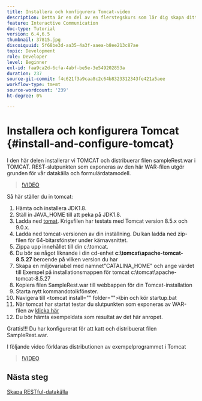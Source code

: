 ```yaml
---
title: Installera och konfigurera Tomcat-video
description: Detta är en del av en flerstegskurs som lär dig skapa ditt första interaktiva kommunikationsdokument.
feature: Interactive Communication
doc-type: Tutorial
version: 6.4,6.5
thumbnail: 37815.jpg
discoiquuid: 5f68be3d-aa35-4a3f-aaea-b8ee213c87ae
topic: Development
role: Developer
level: Beginner
exl-id: faa9ca2d-6cfa-4abf-be5e-3e549202853a
duration: 237
source-git-commit: f4c621f3a9caa8c2c64b8323312343fe421a5aee
workflow-type: tm+mt
source-wordcount: '239'
ht-degree: 0%

---
```


# Installera och konfigurera Tomcat {#install-and-configure-tomcat}

I den här delen installerar vi TOMCAT och distribuerar filen sampleRest.war i TOMCAT. REST-slutpunkten som exponeras av den här WAR-filen utgör grunden för vår datakälla och formulärdatamodell.

>[!VIDEO](https://video.tv.adobe.com/v/37815?quality=12&learn=on)

Så här ställer du in tomcat:

1. Hämta och installera JDK1.8.
2. Ställ in JAVA_HOME till att peka på JDK1.8.
3. Ladda ned [tomat](https://tomcat.apache.org/). Krigsfilen har testats med Tomcat version 8.5.x och 9.0.x.
4. Ladda ned tomcat-versionen av din inställning. Du kan ladda ned zip-filen för 64-bitarsfönster under kärnavsnittet.
5. Zippa upp innehållet till din c:\tomcat.
6. Du bör se något liknande i din cd-enhet **c:\tomcat\apache-tomcat-8.5.27** beroende på vilken version du har
7. Skapa en miljövariabel med namnet&quot;CATALINA_HOME&quot; och ange värdet till Exempel på installationsmappen för tomcat c:\tomcat\apache-tomcat-8.5.27
8. Kopiera filen SampleRest.war till webbappen för din Tomcat-installation
9. Starta nytt kommandotolkfönster.
10. Navigera till &lt;tomcat install=&quot;&quot; folder=&quot;&quot;>\bin och kör startup.bat
11. När tomcat har startat testar du slutpunkten som exponeras av WAR-filen av [klicka här](http://localhost:8080/SampleRest/webapi/getStatement/9586)
12. Du bör hämta exempeldata som resultat av det här anropet.

Grattis!!! Du har konfigurerat för att katt och distribuerat filen SampleRest.war.

I följande video förklaras distributionen av exempelprogrammet i Tomcat
>[!VIDEO](https://video.tv.adobe.com/v/37815?quality=12&learn=on)

## Nästa steg

[Skapa RESTful-datakälla](./create-data-source.md)